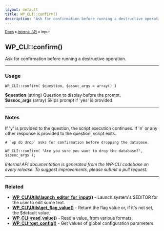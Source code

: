 ```yaml
---
layout: default
title: WP_CLI::confirm()
description: "Ask for confirmation before running a destructive operation."
---
```


<small><a href="/docs/">Docs</a> &raquo; <a href="/docs/internal-api/">Internal API</a> &raquo; Input</small>

## WP_CLI::confirm()

Ask for confirmation before running a destructive operation.

***

### Usage

    WP_CLI::confirm( $question, $assoc_args = array() )

<div>
<strong>$question</strong> (string) Question to display before the prompt.<br />
<strong>$assoc_args</strong> (array) Skips prompt if 'yes' is provided.<br />
</div>


***

### Notes

If 'y' is provided to the question, the script execution continues. If
'n' or any other response is provided to the question, script exits.


    # `wp db drop` asks for confirmation before dropping the database.
    
    WP_CLI::confirm( "Are you sure you want to drop the database?", $assoc_args );
    


*Internal API documentation is generated from the WP-CLI codebase on every release. To suggest improvements, please submit a pull request.*


***

### Related

<ul>



<li><strong><a href="/docs/internal-api/wp-cli-utils-launch-editor-for-input/">WP_CLI\Utils\launch_editor_for_input()</a></strong> - Launch system's $EDITOR for the user to edit some text.</li>


<li><strong><a href="/docs/internal-api/wp-cli-utils-get-flag-value/">WP_CLI\Utils\get_flag_value()</a></strong> - Return the flag value or, if it's not set, the $default value.</li>


<li><strong><a href="/docs/internal-api/wp-cli-read-value/">WP_CLI::read_value()</a></strong> - Read a value, from various formats.</li>


<li><strong><a href="/docs/internal-api/wp-cli-get-config/">WP_CLI::get_config()</a></strong> - Get values of global configuration parameters.</li>



</ul>


